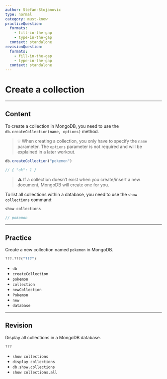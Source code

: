 ```yaml
---
author: Stefan-Stojanovic
type: normal
category: must-know
practiceQuestion:
  formats:
    - fill-in-the-gap
    - type-in-the-gap
  context: standalone
revisionQuestion:
  formats:
    - fill-in-the-gap
    - type-in-the-gap
  context: standalone
---
```


# Create a collection


---

## Content

To create a collection in MongoDB, you need to use the `db.createCollection(name, options)` method.

> 💡 When creating a collection, you only have to specify the `name` parameter. The `options` parameter is not required and will be explained in a later workout.

```javascript
db.createCollection("pokemon")

// { "ok": 1 }
```

> ⚠️ If a collection doesn’t exist when you create/insert a new document, MongoDB will create one for you.

To list all collections within a database, you need to use the `show collections` command:

```javascript
show collections

// pokemon
```


---

## Practice

Create a new collection named `pokemon` in MongoDB.

```javascript
???.???("???")
```

- `db`
- `createCollection`
- `pokemon`
- `collection`
- `newCollection`
- `Pokemon`
- `new`
- `database`

---

## Revision

Display all collections in a MongoDB database.

```javascript
???
```

- `show collections`
- `display collections`
- `db.show.collections`
- `show collections.all`
